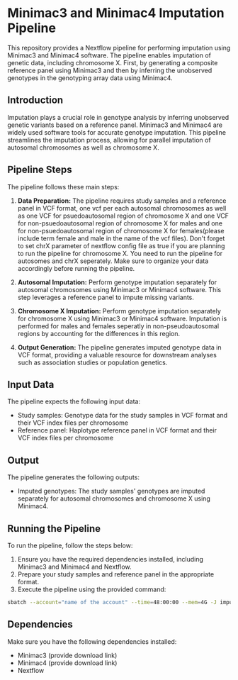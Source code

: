 # Minimac3 and Minimac4 Imputation Pipeline

This repository provides a Nextflow pipeline for performing imputation using Minimac3 and Minimac4 software. The pipeline enables imputation of genetic data, including chromosome X. First, by generating a composite reference panel using Minimac3 and then by inferring the unobserved genotypes in the genotyping array data using Minimac4.

## Introduction

Imputation plays a crucial role in genotype analysis by inferring unobserved genetic variants based on a reference panel. Minimac3 and Minimac4 are widely used software tools for accurate genotype imputation. This pipeline streamlines the imputation process, allowing for parallel imputation of autosomal chromosomes as well as chromosome X.

## Pipeline Steps

The pipeline follows these main steps:

1. **Data Preparation:** The pipeline requires study samples and a reference panel in VCF format, one vcf per each autosomal chromosomes as well as one VCF for psuedoautosomal region of chromosome X and one VCF for non-psuedoautosomal region of chromosome X for males and one for non-psuedoautosomal region of chromosome X for females(please include term female and male in the name of the vcf files). Don't forget to set chrX parameter of nextflow config file as true if you are planning to run the pipeline for chromosome X. You need to run the pipeline for autosomes and chrX seperately. Make sure to organize your data accordingly before running the pipeline.

2. **Autosomal Imputation:** Perform genotype imputation separately for autosomal chromosomes using Minimac3 or Minimac4 software. This step leverages a reference panel to impute missing variants.

3. **Chromosome X Imputation:** Perform genotype imputation separately for chromosome X using Minimac3 or Minimac4 software. Imputation is performed for males and females seperatly in non-pseudoautosomal regions by accounting for the differences in this region.

4. **Output Generation:** The pipeline generates imputed genotype data in VCF format, providing a valuable resource for downstream analyses such as association studies or population genetics.

## Input Data

The pipeline expects the following input data:

- Study samples: Genotype data for the study samples in VCF format and their VCF index files per chromosome
- Reference panel: Haplotype reference panel in VCF format and their VCF index files per chromosome

## Output

The pipeline generates the following outputs:

- Imputed genotypes: The study samples' genotypes are imputed separately for autosomal chromosomes and chromosome X using Minimac4.

## Running the Pipeline

To run the pipeline, follow the steps below:

1. Ensure you have the required dependencies installed, including Minimac3 and Minimac4 and Nextflow.
2. Prepare your study samples and reference panel in the appropriate format.
3. Execute the pipeline using the provided command:
```bash
sbatch --account="name of the account" --time=48:00:00 --mem=4G -J imputation --wrap="nextflow run /path/to/imputation.nf" -o imputation.slurm.log
```

## Dependencies

Make sure you have the following dependencies installed:

- Minimac3 (provide download link)
- Minimac4 (provide download link)
- Nextflow
